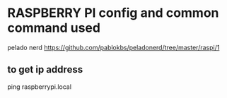 # RASPBERRY PI config and common command used
pelado nerd https://github.com/pablokbs/peladonerd/tree/master/raspi/1
## to get ip address
ping raspberrypi.local
